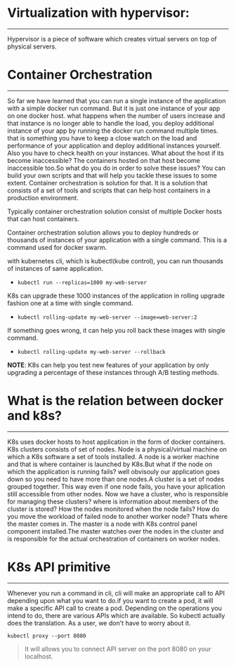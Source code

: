 # Virtualization with hypervisor:
------------------------------------
Hypervisor is a piece of software which creates virtual servers on top of physical servers.


# Container Orchestration
--------------------------------------
So far we have learned that you can run a single instance of the application with a simple docker run command. But it is just one instance of your app on one docker host. what happens when the number of users increase and that instance is no longer able to handle the load, you deploy additional instance of your app by running the docker run command multiple times. that is something you have to keep a close watch on the load and performance of your application and deploy additional instances yourself. Also you have to check health on your instances.
What about the host if its become inaccessible? The containers hosted on that host become inaccessible too.So what do you do in order to solve these issues?
You can build your own scripts and that will help you tackle these issues to some extent. Container orchestration is solution for that.
It is a solution that consists of a set of tools and scripts that can help host containers in a production environment. 

Typically container orchestration solution consist of multiple Docker hosts that can host containers.

Container orchestration solution allows you to deploy hundreds or thousands of instances of your application with a single command. This is a command used for docker swarm.


with kubernetes cli, which is kubectl(kube control), you can run thousands of instances of same application.
- `kubectl run --replicas=1000 my-web-server`

K8s can upgrade these 1000 instances of the application in rolling upgrade fashion one at a time with single command.
- `kubectl rolling-update my-web-server --image=web-server:2`

If something goes wrong, it can help you roll back these images with single command.
- `kubectl rolling-update my-web-server --rollback`

**NOTE**: K8s can help you test new features of your application by only upgrading a percentage of these instances through A/B testing methods.

# What is the relation between docker and k8s?
-----------------------------------------------
K8s uses docker hosts to host application in the form of docker containers. K8s clusters consists of set of nodes.
Node is a physical/virtual machine on which a K8s software a set of tools installed. A node is a worker machine and that is where container is launched by K8s.But what if the node on which the application is running fails?
well obvisouly our application  goes down so you need to have more than one nodes.A cluster is a set of nodes grouped together. This way even if one node fails, you have your aplication still accessible from other nodes.
Now we have a cluster, who is responsible for managing these clusters?
where is information about members of the cluster is stored?
How the nodes monitored when the node fails?
How do you move the workload of failed node to another worker node?
Thats where the master comes in.
The master is a node with K8s control panel component installed.The master watches over the nodes in the cluster and is responsible for the actual orchestration of  containers on 
worker nodes.



# K8s API primitive
-------------------------
Whenever you run a command in cli, cli will make an appropriate call to API depending upon what you want to do.if you want to create a pod, it will make a specific API call to create a pod. Depending on the operations you intend to do, there are various APIs which are available. So kubectl actually does the translation. As a user, we don't have to worry about it.

`kubectl proxy --port 8080`
>It will allows you to connect API server on the port 8080 on your localhost.

